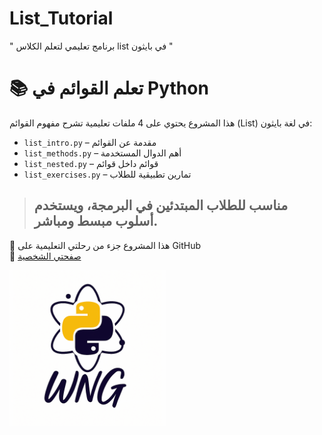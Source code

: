# List_Tutorial
" برنامج تعليمي لتعلم الكلاس list في بايثون "

# 📚 تعلم القوائم في Python

هذا المشروع يحتوي على 4 ملفات تعليمية تشرح مفهوم القوائم (List) في لغة بايثون:

- `list_intro.py` – مقدمة عن القوائم
- `list_methods.py` – أهم الدوال المستخدمة
- `list_nested.py` – قوائم داخل قوائم
- `list_exercises.py` – تمارين تطبيقية للطلاب

> مناسب للطلاب المبتدئين في البرمجة، ويستخدم أسلوب مبسط ومباشر.
> ---

📌 هذا المشروع جزء من رحلتي التعليمية على GitHub  
🔗 [صفحتي الشخصية](https://github.com/waelghnejah)

<img src="https://raw.githubusercontent.com/waelghnejah/waelghnejah/main/a%20digital%20signature%201.png" alt="WNG Logo" width="250"/>
